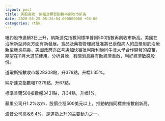 ```yaml
---
layout: post
title: 美股高收　納指及標普指數再創收市新高
date: 2020-08-25 05:26:04.000000000 +08:00
categories: rthk
---
```


紐約股市連續3日上升，納斯達克指數同標準普爾500指數再創收市新高。美國在治療新型肺炎方面有新發展，食品及藥物管理局批准將已康復病人的血漿用於治療新型肺炎病毒，美國政府亦正考慮加快審批阿斯利康同牛津大學合作開發的疫苗，期望在11月大選前使用。分析員說，有關消息將有助經濟重啟，利好經濟敏感股份。

道瓊斯指數收市報28308點，升378點，升幅1.35%。

納斯達克指數報11379點，升67點。

標準普爾500指數報3431點，升34點，升幅1%。

蘋果公司升1.2%收市，股價企穩500美元以上，推動納指同標普指數創新高。

波音公司高收6.4%，是道指上升的主要動力之一。
